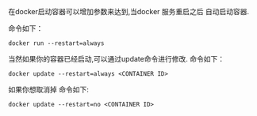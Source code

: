 在docker启动容器可以增加参数来达到,当docker 服务重启之后 自动启动容器.

命令如下：
``` docker
docker run --restart=always
```

当然如果你的容器已经启动,可以通过update命令进行修改.
命令如下：
``` docker
docker update --restart=always <CONTAINER ID>
```
如果你想取消掉
命令如下:
``` docker
docker update --restart=no <CONTAINER ID>
```